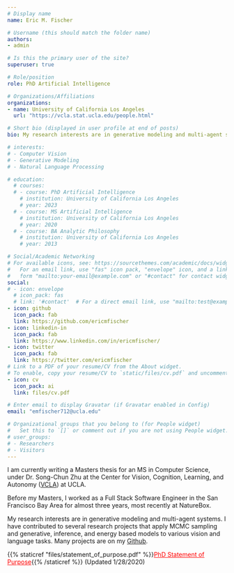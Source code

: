 ```yaml
---
# Display name
name: Eric M. Fischer

# Username (this should match the folder name)
authors:
- admin

# Is this the primary user of the site?
superuser: true

# Role/position
role: PhD Artificial Intelligence

# Organizations/Affiliations
organizations:
- name: University of California Los Angeles
  url: "https://vcla.stat.ucla.edu/people.html"

# Short bio (displayed in user profile at end of posts)
bio: My research interests are in generative modeling and multi-agent systems.

# interests:
# - Computer Vision
# - Generative Modeling
# - Natural Language Processing

# education:
  # courses:
  # - course: PhD Artificial Intelligence
    # institution: University of California Los Angeles
    # year: 2023
  # - course: MS Artificial Intelligence
    # institution: University of California Los Angeles
    # year: 2020
  # - course: BA Analytic Philosophy
    # institution: University of California Los Angeles
    # year: 2013

# Social/Academic Networking
# For available icons, see: https://sourcethemes.com/academic/docs/widgets/#icons
#   For an email link, use "fas" icon pack, "envelope" icon, and a link in the
#   form "mailto:your-email@example.com" or "#contact" for contact widget.
social:
# - icon: envelope
  # icon_pack: fas
  # link: '#contact'  # For a direct email link, use "mailto:test@example.org".
- icon: github
  icon_pack: fab
  link: https://github.com/ericmfischer
- icon: linkedin-in
  icon_pack: fab
  link: https://www.linkedin.com/in/ericmfischer/
- icon: twitter
  icon_pack: fab
  link: https://twitter.com/ericmfischer
# Link to a PDF of your resume/CV from the About widget.
# To enable, copy your resume/CV to `static/files/cv.pdf` and uncomment the lines below.
- icon: cv
  icon_pack: ai
  link: files/cv.pdf

# Enter email to display Gravatar (if Gravatar enabled in Config)
email: "emfischer712@ucla.edu"

# Organizational groups that you belong to (for People widget)
#   Set this to `[]` or comment out if you are not using People widget.
# user_groups:
# - Researchers
# - Visitors
---
```


I am currently writing a Masters thesis for an MS in Computer Science, under Dr. Song-Chun Zhu at the Center for Vision, Cognition, Learning, and Autonomy ([VCLA](https://vcla.stat.ucla.edu/projects.html)) at UCLA.

Before my Masters, I worked as a Full Stack Software Engineer in the San Francisco Bay Area for almost three years, most recently at NatureBox.

My research interests are in generative modeling and multi-agent systems. I have contributed to several research projects that apply MCMC sampling and generative, inference, and energy based models to various vision and language tasks. Many projects are on my [Github](https://www.github.com/EricMFischer).


{{% staticref "files/statement_of_purpose.pdf" %}}<span style="color:red; text-decoration:underline;">PhD Statement of Purpose</span>{{% /staticref %}} (Updated 1/28/2020)
